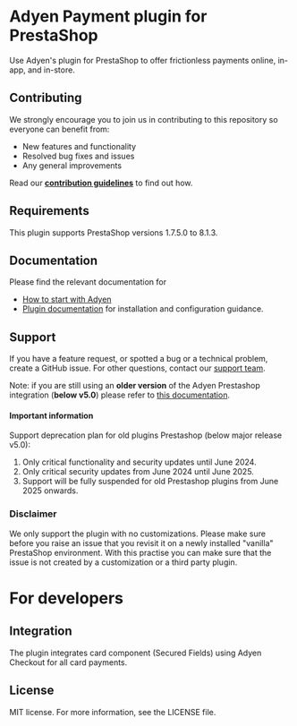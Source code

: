 # Adyen Payment plugin for PrestaShop
Use Adyen's plugin for PrestaShop to offer frictionless payments online, in-app, and in-store.

## Contributing
We strongly encourage you to join us in contributing to this repository so everyone can benefit from:
* New features and functionality
* Resolved bug fixes and issues
* Any general improvements

Read our [**contribution guidelines**](CONTRIBUTING.md) to find out how.

## Requirements
This plugin supports PrestaShop versions 1.7.5.0 to 8.1.3. 

## Documentation
Please find the relevant documentation for
- [How to start with Adyen](https://www.adyen.com/get-started)
- [Plugin documentation](https://github.com/Adyen/adyen-prestashop/wiki) for installation and configuration guidance.

## Support
If you have a feature request, or spotted a bug or a technical problem, create a GitHub issue. For other questions, contact our [support team](https://support.adyen.com/hc/en-us/requests/new?ticket_form_id=360000705420).

Note: if you are still using an **older version** of the Adyen Prestashop integration (**below v5.0**) please refer to [this documentation](https://github.com/Adyen/adyen-prestashop/wiki/Home/ab7b1ee3c889c2b1fc3395cf21f55fcfcdfac1b2).

#### Important information ####
Support deprecation plan for old plugins Prestashop (below major release v5.0):
1. Only critical functionality and security updates until June 2024.
2. Only critical security updates from June 2024 until June 2025.
3. Support will be fully suspended for old Prestashop plugins from June 2025 onwards.

### Disclaimer
We only support the plugin with no customizations. 
Please make sure before you raise an issue that you revisit it on a newly installed "vanilla" PrestaShop environment. With this practise you can make sure that the issue is not created by a customization or a third party plugin.

# For developers

## Integration
The plugin integrates card component (Secured Fields) using Adyen Checkout for all card payments.

## License
MIT license. For more information, see the LICENSE file.

